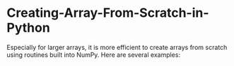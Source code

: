 # Creating-Array-From-Scratch-in-Python
Especially for larger arrays, it is more efficient to create arrays from scratch using routines built into NumPy. Here are several examples:
